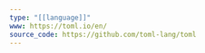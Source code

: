 ```yaml
---
type: "[[language]]"
www: https://toml.io/en/
source_code: https://github.com/toml-lang/toml
---
```

